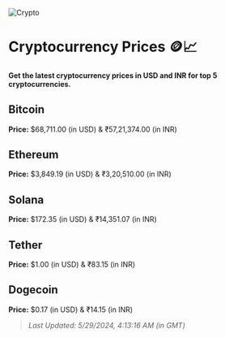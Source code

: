 
![Crypto](https://www.techguide.com.au/wp-content/uploads/2020/11/crypto3.jpeg)

# Cryptocurrency Prices 🪙📈

#### Get the latest cryptocurrency prices in USD and INR for top 5 cryptocurrencies.

## Bitcoin

**Price:** $68,711.00 (in USD) & ₹57,21,374.00 (in INR)

## Ethereum

**Price:** $3,849.19 (in USD) & ₹3,20,510.00 (in INR)

## Solana

**Price:** $172.35 (in USD) & ₹14,351.07 (in INR)

## Tether

**Price:** $1.00 (in USD) & ₹83.15 (in INR)

## Dogecoin

**Price:** $0.17 (in USD) & ₹14.15 (in INR)

> _Last Updated: 5/29/2024, 4:13:16 AM (in GMT)_
